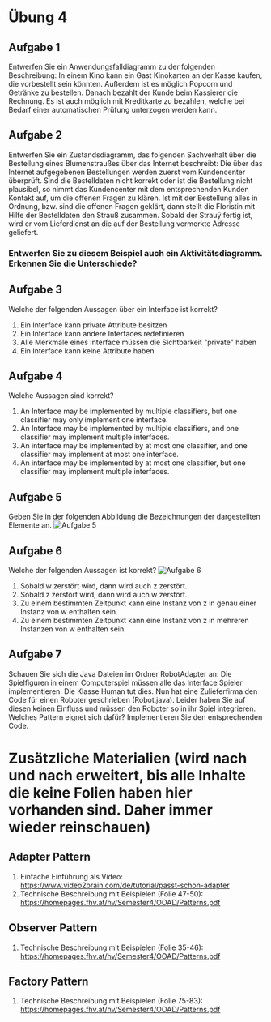 # Übung 4

## Aufgabe 1
Entwerfen Sie ein Anwendungsfalldiagramm zu der folgenden Beschreibung:
In einem Kino kann ein Gast Kinokarten an der Kasse kaufen, die vorbestellt sein könnten. Außerdem
ist es möglich Popcorn und Getränke zu bestellen. Danach bezahlt der Kunde beim Kassierer die
Rechnung. Es ist auch möglich mit Kreditkarte zu bezahlen, welche bei Bedarf einer automatischen
Prüfung unterzogen werden kann.

## Aufgabe 2
Entwerfen Sie ein Zustandsdiagramm, das folgenden Sachverhalt über die Bestellung eines Blumenstraußes
über das Internet beschreibt:
Die über das Internet aufgegebenen Bestellungen werden zuerst vom Kundencenter überprüft. Sind
die Bestelldaten nicht korrekt oder ist die Bestellung nicht plausibel, so nimmt das Kundencenter mit
dem entsprechenden Kunden Kontakt auf, um die offenen Fragen zu klären. Ist mit der Bestellung alles
in Ordnung, bzw. sind die offenen Fragen geklärt, dann stellt die Floristin mit Hilfe der Bestelldaten
den Strauß zusammen. Sobald der Strauÿ fertig ist, wird er vom Lieferdienst an die auf der Bestellung
vermerkte Adresse geliefert.

### Entwerfen Sie zu diesem Beispiel auch ein Aktivitätsdiagramm. Erkennen Sie die Unterschiede?

## Aufgabe 3
Welche der folgenden Aussagen über ein Interface ist korrekt?
1. Ein Interface kann private Attribute besitzen
2. Ein Interface kann andere Interfaces redefinieren
3. Alle Merkmale eines Interface müssen die Sichtbarkeit "private" haben
4. Ein Interface kann keine Attribute haben

## Aufgabe 4
Welche Aussagen sind korrekt?
1. An Interface may be implemented by multiple classifiers, but one classifier may only implement one interface.
2. An Interface may be implemented by multiple classifiers, and one classifier may implement multiple interfaces.
3. An interface may be implemented by at most one classifier, and one classifier may implement at most one interface.
4. An interface may be implemented by at most one classifier, but one classifier may implement multiple interfaces.

## Aufgabe 5
Geben Sie in der folgenden Abbildung die Bezeichnungen der dargestellten Elemente an.
![Aufgabe 5](https://github.com/Reitz86/uebung4/raw/master/aufgabe5.JPG)


## Aufgabe 6
Welche der folgenden Aussagen ist korrekt?
![Aufgabe 6](https://github.com/Reitz86/uebung4/raw/master/aufgabe6.JPG)

1. Sobald w zerstört wird, dann wird auch z zerstört.
2. Sobald z zerstört wird, dann wird auch w zerstört.
3. Zu einem bestimmten Zeitpunkt kann eine Instanz von z in genau einer Instanz von w enthalten sein.
4. Zu einem bestimmten Zeitpunkt kann eine Instanz von z in mehreren Instanzen von w enthalten sein.

## Aufgabe 7
Schauen Sie sich die Java Dateien im Ordner RobotAdapter an: Die Spielfiguren in einem Computerspiel müssen alle das Interface Spieler implementieren. Die Klasse Human tut dies. Nun hat eine Zulieferfirma den Code für einen Roboter geschrieben (Robot.java). Leider haben Sie auf diesen keinen Einfluss und müssen den Roboter so in ihr Spiel integrieren. Welches Pattern eignet sich dafür? Implementieren Sie den entsprechenden Code.

# Zusätzliche Materialien (wird nach und nach erweitert, bis alle Inhalte die keine Folien haben hier vorhanden sind. Daher immer wieder reinschauen)
## Adapter Pattern
1. Einfache Einführung als Video: https://www.video2brain.com/de/tutorial/passt-schon-adapter
2. Technische Beschreibung mit Beispielen (Folie 47-50): https://homepages.fhv.at/hv/Semester4/OOAD/Patterns.pdf

## Observer Pattern
1. Technische Beschreibung mit Beispielen (Folie 35-46): https://homepages.fhv.at/hv/Semester4/OOAD/Patterns.pdf

## Factory Pattern
1. Technische Beschreibung mit Beispielen (Folie 75-83): https://homepages.fhv.at/hv/Semester4/OOAD/Patterns.pdf

